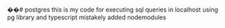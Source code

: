 ��#   p o s t g r e s 
 this is my code for executing sql queries in localhost  using pg library and typescript
 mistakely added nodemodules
